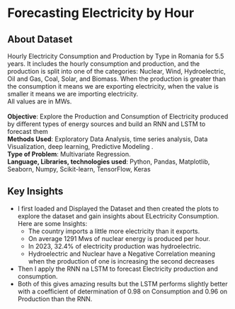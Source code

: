 # Forecasting Electricity by Hour 
## About Dataset

Hourly Electricity Consumption and Production by Type in Romania for 5.5 years.
It includes the hourly consumption and production, and the production is split into one of the categories: Nuclear, Wind, Hydroelectric, Oil and Gas, Coal, Solar, and Biomass.
When the production is greater than the consumption it means we are exporting electricity, when the value is smaller it means we are importing electricity.<br>
All values are in MWs.<br><br>
**Objective**: Explore the Production and Consumption of Electricity produced by different types of energy sources and build an RNN and LSTM to forecast them <br>
**Methods Used**: Exploratory Data Analysis, time series analysis,  Data Visualization, deep learning, Predictive Modeling .<br>
**Type of Problem**: Multivariate Regression.<br>
**Language, Libraries, technologies used**: Python, Pandas, Matplotlib, Seaborn, Numpy, Scikit-learn, TensorFlow, Keras <br>
## Key Insights
- I first loaded and Displayed the Dataset and then created the plots to explore the dataset and gain insights about ELectricity Consumption. Here are some Insights:
  - The country imports a little more electricity than it exports.
  - On average 1291 Mws of nuclear energy is produced per hour.
  -  In 2023, 32.4% of electricity production was hydroelectric.
  -  Hydroelectric and Nuclear have a Negative Correlation meaning when the production of one is increasing the second decreases
- Then I apply the RNN na LSTM to forecast Electricity production and consumption.
- Both of this gives amazing results but the LSTM performs slightly better with a coefficient of determination of 0.98 on Consumption and 0.96 on Production than the RNN.

